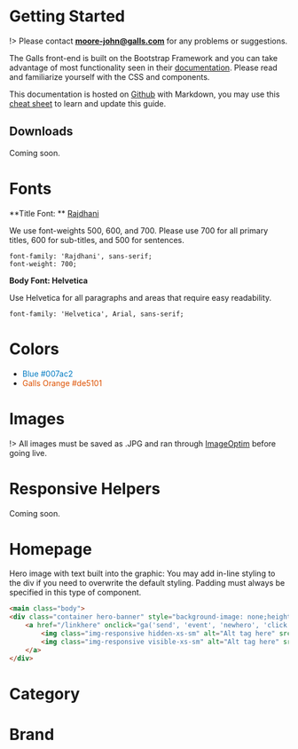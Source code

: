 # Getting Started

!> Please contact **moore-john@galls.com** for any problems or suggestions.

The Galls front-end is built on the Bootstrap Framework and you can take advantage of most functionality seen in their [documentation](http://getbootstrap.com/css/). Please read and familiarize yourself with the CSS and components.

This documentation is hosted on [Github](https://github.com/gallsteam/gallsguide_written) with Markdown, you may use this [cheat sheet](https://github.com/adam-p/markdown-here/wiki/Markdown-Cheatsheet#code) to learn and update this guide.
## Downloads
Coming soon.


# Fonts

**Title Font: **
[Rajdhani](https://fonts.google.com/specimen/Rajdhani?selection.family=Rajdhani:500,600,700)

We use font-weights 500, 600, and 700. Please use 700 for all primary titles, 600 for sub-titles, and 500 for sentences.

    font-family: 'Rajdhani', sans-serif;
    font-weight: 700;

**Body Font: Helvetica**

Use Helvetica for all paragraphs and areas that require easy readability.


    font-family: 'Helvetica', Arial, sans-serif;

# Colors

* <font color="#007ac2">Blue #007ac2</font>
* <font color="#de5101">Galls Orange #de5101</font>

# Images

!> All images must be saved as .JPG and ran through [ImageOptim](https://imageoptim.com/) before going live.

# Responsive Helpers
Coming soon.

# Homepage

Hero image with text built into the graphic: You may add in-line styling to the div if you need to overwrite the default styling. Padding must always be specified in this type of component.
```html
<main class="body">
<div class="container hero-banner" style="background-image: none;height: auto;padding: 0px;">
	<a href="/linkhere" onclick="ga('send', 'event', 'newhero', 'click', 'Event name');" title="Title">
		<img class="img-responsive hidden-xs-sm" alt="Alt tag here" src="/photos/gar/images/hero/imagename.jpg" />
		<img class="img-responsive visible-xs-sm" alt="Alt tag here" src="/photos/gar/images/hero/imagename.jpg" />
	</a>
</div>
```

# Category


# Brand
